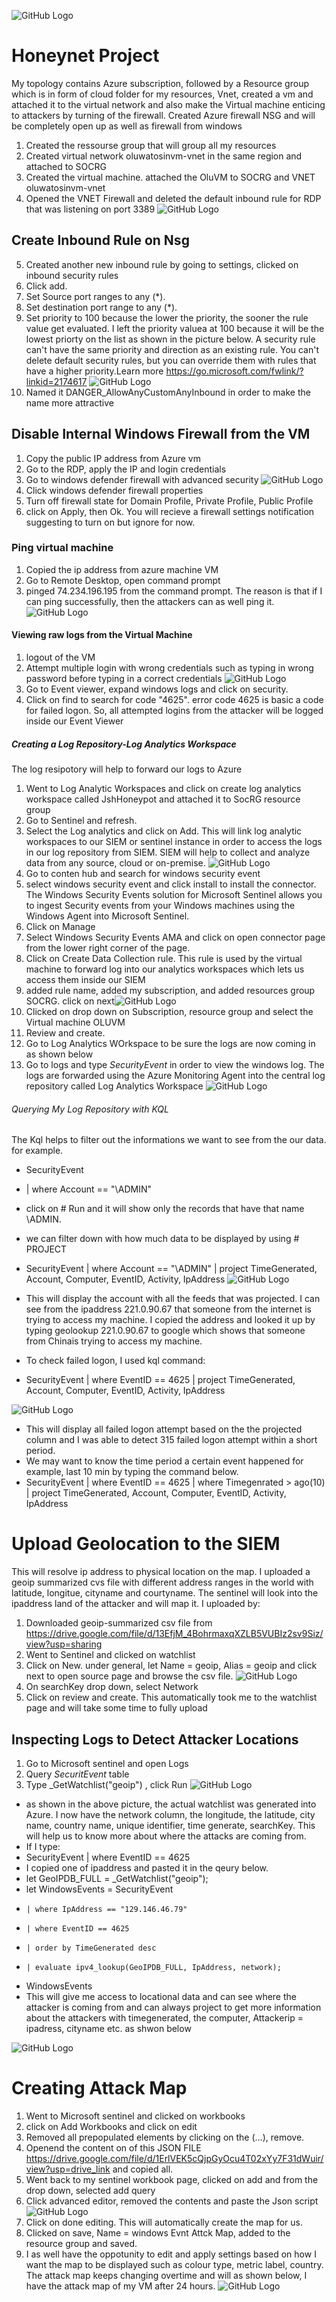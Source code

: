 ![GitHub Logo](https://media-hosting.imagekit.io//4c0ea0bc78524599/topology.png?Expires=1835646182&Key-Pair-Id=K2ZIVPTIP2VGHC&Signature=kgzd00L-Re8gscHJb9mr80EkKwMrlFeulpokq8feV0U54UhRXT5M8U-Bq6ET5J768Qr7XcWVdvkA3qQe-p~iYfE8FXXuxOag8Fb4p8E6Mw5DAiQCQ~7MNkNTPGQ9k1ixG4RAlzWTRrOuuu4fBtyKuxHvjnEYBGeqW9rg5N~3cPLLQqFeCCv58-gB8HOCLmwSVO3FUqhawZg5qs2aRQwAqvM-n1GhKvrTZ78neYvZwakUVNngEH9VODCc9kFs-zkYTNizIjnQywUArMXvpGgW6AjANY7Ou2Z5tJdZse-UJlui7eKEzmo~9JriVsRlCAbLx-i1FiLO2tPQWTY3uNSqTw__)
# Honeynet Project
My topology contains Azure subscription, followed by a Resource group which is in form of cloud  folder for my resources, Vnet, created a vm and attached it to the virtual network and also make the Virtual machine enticing to attackers by turning of the firewall. Created Azure firewall NSG and will be completely open up as well as firewall from windows
1. Created the ressourse group that will group all my resources
2. Created virtual network oluwatosinvm-vnet in the same region and attached to SOCRG
3. Created the virtual machine. attached the OluVM to SOCRG and VNET oluwatosinvm-vnet
4. Opened the VNET Firewall and deleted the default inbound rule for RDP that was listening on port 3389 ![GitHub Logo](https://media-hosting.imagekit.io//01a2891a15854259/remove.png?Expires=1835533577&Key-Pair-Id=K2ZIVPTIP2VGHC&Signature=f3Xik1LMNR7hlotRG3RbRdPkzul6u2-Sb4KX1hnlRF59-WhymOIJR2QofZ8u2pdcXdJxbYJp7UosMqBACBugeRBu4GJ~TPawFn6Mx2Ht-oEevXhT-k51NDEeuLpp~u1cirq-4QmhwZEkXFsOPrKzCLpiV2qOoNo59nd8zlf2glDM5J5K24yetqbBGaP80pCaJSwBbYEsepgYWrNlDORQ5kxOGrLbvIpYjp3VWyYYyY-AlzMzTChnKVir2UeMmA2KPq1lthhOJ5aY~-OkRT0r7g6NCEzHmLfQZo1jhT8d75guNHHS~SqcBbdD9WtL4Ol9v39p6X3YWiMPGGOvTvXFIQ__)

## Create Inbound Rule on Nsg
5. Created another new inbound rule by going to settings, clicked on inbound security rules
6. Click add.
7. Set Source port ranges to any (*).
8. Set destination port range to any (*).
9. Set priority to 100 because the lower the priority, the sooner the rule value get evaluated. I left the priority valuea at 100 because it will be the lowest priorty on the list as shown in the picture below. A security rule can't have the same priority and direction as an existing rule. You can't delete default security rules, but you can override them with rules that have a higher priority.Learn more https://go.microsoft.com/fwlink/?linkid=2174617 ![GitHub Logo](https://media-hosting.imagekit.io//80808ef7775348fe/nsg.png?Expires=1835534171&Key-Pair-Id=K2ZIVPTIP2VGHC&Signature=bQvRb-Q4LflFjmo3tfe7GQaevUjlAOyUQe60YJLVUw7TZSnmWzFvtUUNGqd5IcxVtgMSGWaT9lfVtoYjAOQv-YsZpFSZ7Kc~RoNeJ2KUVymFtSnzPp3k4LDVHyzeNDXNxc0tRYZD60IW1WPAb1yOYnjtoQaDGFxgJxyjUkIQ2VrksFTNXK8NpG6lq7oGcTqxBxcqudAfN810j2At3~a6Ce6dkRXtRN5SXeVyjdY9~QtSGS~ADJphdOGq5pPWmF6nmYTOZhJolfOpC5ErtcPJ5-Mw2BPYXp0~1cEGT~5H5IvJZvuZi4weRW6srEgSDm-AUnVK9oaR-tumr9aPWMTV~w__)
10. Named it DANGER_AllowAnyCustomAnyInbound in order to make the name more attractive

## Disable Internal Windows Firewall from the VM

1. Copy the public IP address from Azure vm
2. Go to the RDP, apply the IP and login credentials
3. Go to windows defender firewall with advanced security ![GitHub Logo](https://media-hosting.imagekit.io//e02e699ed644423c/firewall.png?Expires=1835547354&Key-Pair-Id=K2ZIVPTIP2VGHC&Signature=rJTC93CwiS950bT58~ToLKw5MFHxo3N-IPzMPt6YLg8HLW43GNGWz47Kf50JO3~dctyl2MjybSHk~bsworlCujH5sOI7KLdiQPqCr6tARZhKDOZQzhJpyt5~xjoqL6M6stniM61lFZoiAoLtMUUfrx7KDUkN8O34Qw61JmedpLx81fUNody3f5NSdmSVhIX852fnXSB9T0uydLWHVobiuIcx1cKC8Yj6mjtI1SIALa8ibjSukFqOdQTsHO8oEPXiZXkO-uqt3m9b11fbs~76uYLyJ9as0nfCX4PnekAtg5ejH79YhH6~NQzW7f90QljkfbGaufNb0-nwrJc795s~RA__)
4. Click windows defender firewall properties
5. Turn off firewall state for Domain Profile, Private Profile, Public Profile
6. click on Apply, then Ok. You will recieve a firewall settings notification suggesting to turn on but ignore for now.

### Ping virtual machine
1. Copied the ip address from azure machine VM
2. Go to Remote Desktop, open command prompt
3. pinged 74.234.196.195 from the command prompt. The reason is that if I can ping successfully, then the attackers can as well ping it. ![GitHub Logo](https://media-hosting.imagekit.io//5d83958fa5534b5b/ping.png?Expires=1835547999&Key-Pair-Id=K2ZIVPTIP2VGHC&Signature=AOnpTvVPzxrDzMyl-HyVWpoo43VyIjCA7m4qc8Q1EwnLdl95ijzOO4TxP9N3muE~iudylAhDCiG3jLzb3u1ZObaw2Z2mLaFSmQUjNlg0CagJRDn93oC7zA26QkvbPa0UJaWWoI3k~N9FJIdkIICEPc~vJuu3v2OJYvXRM1Q9WGIfoqWXA4CoQdi4hSyefIo3EP-NZ5w2cIz5V7~mlC~Kw9bW9jHgLXlhnEkx4hZ0B5pemICRPWJLRdVOBxJZCNRy8l1XUtFm4H7KEQn6S66PXOUSpZU8xgt~yO2EMq55bLm9MWNcstCCBkG9D-xN6xRkWVWlNY4-JZtv0grKzmCuXg__)

#### Viewing raw logs from the Virtual Machine
1. logout of the VM
2. Attempt multiple login with wrong credentials such as typing in wrong password before typing in a correct credentials ![GitHub Logo](https://media-hosting.imagekit.io//4ed17a0c8d314b0b/wrong%20attempt.png?Expires=1835549388&Key-Pair-Id=K2ZIVPTIP2VGHC&Signature=Fh7bzcbDN4QEnJKzzDc1YRGCuygxa~5V2Z7xrR4TEmVkUWMbAm7MXLS1BDjMv5OY579bcUGXOWYztwm~ba3bX7lYmxVn5S2Pi6gcChWAgxpCpLDVPCOBLCVTRyToKq2mnY3TwRBVsZcDyH-P3zdNPUeHxo5USpMx9YfaS1wN73Lvl1uu2J46wN8dXCcRbOkDi~uFhksZdDOIe-62Wj~MqFkDgartNyFLJHWWVia3Ax7BANd1yUKiq6N4-GTfvJwr6QGC--gTJMStcEqnD3~2zXV9VAPJcMIy0Nt5WhUKRKEqmaKKukbAkTLTV3ySFiVo0jijqU2z5~lR~3DlcR2-bg__)
3. Go to Event viewer, expand windows logs and click on security.
4. Click on find to search for code "4625". error code 4625 is basic a code for failed logon. So, all attempted logins from the attacker will be logged inside our Event Viewer

##### Creating a Log Repository-Log Analytics Workspace
The log resipotory will help to forward our logs to Azure
1. Went to Log Analytic Workspaces and click on create log analytics workspace called JshHoneypot and attached it to SocRG resource group
2. Go to Sentinel and refresh.
3. Select the Log analytics and click on Add. This will link log analytic workspaces to our SIEM or sentinel instance in order to access the logs in our log repository from SIEM. SIEM will help to collect and analyze data from any source, cloud or on-premise. ![GitHub Logo](https://media-hosting.imagekit.io//67f11e9d32044f0c/sentinel.png?Expires=1835553060&Key-Pair-Id=K2ZIVPTIP2VGHC&Signature=tQiUlA~MSB6JjQp8KNQdfHUAbLbVLQbvv03r9DdEPkog6Rz9d1aRp7wEPI01Vy3tfP7uTuxlTGN4QSoTv3SI8AoPdC2HcgL~xtkkhVSUABqSIo1HLvTD9gpIR04LoSH88ONnwQt5456~vPo5Ccfm2UWfPKCpP5TvZYAr-12E-hcMN8qwQ7R8oAawR5sSKkmnEfuNboKnzz~4XTQKtD4oNyLJcR1ozH3hggTI57CT6wed2Bzm4ZNard9Oq0scg6cCDyblZGcOaO1B~TqkLN7I0wbGrJAjoC~S-V76a84lkd0u9xLshHA8I2Z~jjwrQP193fWt~zrm4-J5Q8Z~keZCNg__)
4. Go to conten hub and search for windows security event
5. select windows security event and click install to install the connector. The Windows Security Events solution for Microsoft Sentinel allows you to ingest Security events from your Windows machines using the Windows Agent into Microsoft Sentinel.
6. Click on Manage
7. Select Windows Security Events AMA and click on open connector page from the lower right corner of the page.
8. Click on Create Data Collection rule. This rule is used by the virtual machine to forward log into our analytics workspaces which lets us access them inside our SIEM
9. added rule name, added my subscription, and added resources group SOCRG. click on next![GitHub Logo](https://media-hosting.imagekit.io//89ed7d87bd0b46c0/connector%20rule.png?Expires=1835556488&Key-Pair-Id=K2ZIVPTIP2VGHC&Signature=UJr~ZVKrIIqFpXnEyaeiH-JkdjsEa0seCZQ-zutscgIcdEs0Qu2g9kVZmZqzk3QkB7kDcsCvfAR9KBZSFCKZ3pYBAv1zAoL~qJdy1Ue7swlzVWbwu67NXI-9kkkl96eG5aIxSfoI-gpUCJUrg7aKdxfhqzgNvlCn5fG8V0mjy6TFZw2DJGjfL~cPQTRNzb0yLwFGkc5K89w2hrAsqHCabm2ffjLwQoBsvf3BRXR06VrOkrzfGyYeCi9i2SY7ceifCD8ddo~5Mb7iGzRmxCR87ZmgZGKJRtmESI2Ln8S-8MArtXqktn9Ya6Yi5YuxZGv3kpDcskoRKgS7JOYx7MuwxQ__)
10. Clicked on drop down on Subscription, resource group and select the Virtual machine OLUVM
11. Review and create.
12. Go to Log Analytics WOrkspace to be sure the logs are now coming in as shown below
13. Go to logs and type _SecurityEvent_ in order to view the windows log. The logs are forwarded using the Azure Monitoring Agent into the central log repository called Log Analytics Workspace  ![GitHub Logo](https://media-hosting.imagekit.io//c3c3e2efb0a843b7/sec%20event.png?Expires=1835587517&Key-Pair-Id=K2ZIVPTIP2VGHC&Signature=ZpOJX~rRKwCOga3frYGA~8hOVkyiLK00hI5Kfaln7-6qfyqknrBXkFjJkFB5of4h4d0IixvSW3mU2Uc~Cgwu1gavTNyNwjRLMtA59eda2nFDNt~lV1eOHdiTHAzx1Lqv~4McEFDOlmB3pA78~ecLWPcRogrQCDhxEF2CLQKv8YeDwp-F7zB9SA0n9y3cUGCgeQ8R4wH7jViLjVVmpHbAd4NLq7UKirPpL2Le4M3-XuRFy5MMck6PiYYCrhS1WJK0UL6KuOUb6u84XzZvUhXZrB8Yw5CWXibAN-r-cSJzFwtjtfcX7nG5IJyV3uQxEApWgm8S09xgRkONFZ804RMzpw__)

###### Querying My Log Repository with KQL
The Kql helps to filter out the informations we want to see from the our data. for example.
-  SecurityEvent
- | where Account == "\\ADMIN"
- click on # Run and it will show only the records that have that name \ADMIN.
- we can filter down with how much data to be displayed by using # PROJECT
- SecurityEvent
| where Account == "\\ADMIN"
| project TimeGenerated, Account, Computer, EventID, Activity, IpAddress
![GitHub Logo](https://media-hosting.imagekit.io//708ed038f6724e10/project.png?Expires=1835634393&Key-Pair-Id=K2ZIVPTIP2VGHC&Signature=jGBHaRoBHdg5G6H35LcDQ4Wvn9PYY1A~PbC3DEtl~06VoH5-3r~HeY85JpV1JE93CnzLHXSuSZezgextNl30YERt114ULuzWPXftFzM-FUZLSewak8TmtgcEKScZ7gw6gmpcProiGrPnWNPVDvUOvsTKQLSaj2TSpe7YLlYlBYI8trnyVRQbrX30Ynodrk0nAflfF1Ziog4kXwGHVfHbNN6x9Uybmwc41cAyoErbA5H2tGFfV5xlwQXR7OVZsqnZqSl0u4WgoRtKWvwWT4u~xZERmTInfo9V-0Ac3JXn8A6PZmzSQDgOWPAhfnr57CiCdQYcY6hrEIiQH6cIfS1lzw__)

- This will display the account with all the feeds that was projected. I can see from the ipaddress 221.0.90.67 that someone from the internet is trying to access my machine. I copied the address and looked it up by typing geolookup 221.0.90.67 to google which shows that someone from Chinais trying to access my machine.

- To check failed logon, I used kql command:
- SecurityEvent
| where EventID == 4625
| project TimeGenerated, Account, Computer, EventID, Activity, IpAddress

![GitHub Logo](https://media-hosting.imagekit.io//1b3ecfcf55664ef9/failed%20logo.png?Expires=1835634906&Key-Pair-Id=K2ZIVPTIP2VGHC&Signature=aFmjtr8xNMZFspwwpH~4rTYLLWhMjzT-rSyniPBxYfDz7M-esARKZLzl1DjjR3HauyW9GaOElyOGISMH2wZW-5lBglMX2l~g1zpxfjTOYmyEHthiQzeKo62MwjrhQ3g0W907QHfi10fSI4d~79gmALOakxWkM6dE55WvLICqxgvgYHJoe978PLUr54UYfl9Wa9UFn5HzgQpmCms0he5iB3oXT2Y4x~Gl55DToj9n4Ui0kQAUQpSG~Lsz4FUY3S5uI2BopL8FpmWxS6um697UZ1LyB7wY96IbWoGwVfYxwe5r0E6-ZM8mL8Tn9FgvI-5~fRz65eviRT4~jcLy41MlaQ__)
- This will display all failed logon attempt based on the the projected column and I was able to detect 315 failed logon attempt within a short period.
- We may want to know the time period a certain event happened for example, last 10 min by typing the command below.
- SecurityEvent
| where EventID == 4625
| where Timegenrated > ago(10)
| project TimeGenerated, Account, Computer, EventID, Activity, IpAddress

# Upload Geolocation to the SIEM
This will resolve ip address to physical location on the map. I uploaded  a geoip summarized cvs file with different address ranges in the world with latitude, longitue, cityname and courtyname. The sentinel will look into the ipaddress land of the attacker and will map it.
I uploaded by:
1. Downloaded geoip-summarized csv file from https://drive.google.com/file/d/13EfjM_4BohrmaxqXZLB5VUBIz2sv9Siz/view?usp=sharing
2. Went to Sentinel and clicked on watchlist
3. Click on New. under general, let Name = geoip, Alias = geoip and click next to open source page and browse the csv file. ![GitHub Logo](https://media-hosting.imagekit.io//24ccba8d4d9b4438/geoip.png?Expires=1835640069&Key-Pair-Id=K2ZIVPTIP2VGHC&Signature=tFagA4EfiZ7pyDvqmFRJ4FEljqRRviv8GEarX1dfUQIzbHpMuS5r5Nrj12PeOFja-ADmZJKIE1~jfpZtSCAMg63iVxegezWpJKwH7EcQny8qRgV4TJ2g~oTF2XKKO2EyMif6rYsVvEFeGFBb9pD-0OHeUJQ2feFNMan3uvflJdImXTXNuMh2UZTwppC7JA6K3hjcfYd1ltx8YT3N17exrY79kqywv9m7mAd7ZVxHVT3lj5kp~4onQCxo4QHh9pPJ7PXzyJ~c2Lel8nQzr5gRyyDuN2GOlnPYrBzi9Hz9DOpssrn~pA6OjREiUynQRImjPe4ltr1xLfNszKZLjQT1pg__)
4. On searchKey drop down, select Network
5. Click on review and create. This automatically took me to the watchlist page and will take some time to fully upload
   
## Inspecting Logs to Detect Attacker Locations
1. Go to Microsoft sentinel and open Logs
2. Query _SecuritEvent_ table
3. Type _GetWatchlist("geoip") , click Run ![GitHub Logo](https://media-hosting.imagekit.io//0be402f6d3994f29/geoip.png?Expires=1835642038&Key-Pair-Id=K2ZIVPTIP2VGHC&Signature=S3-DRMoXqZ~ne1wd0vZjSNUyTgTtooGGEnKur~DBqs436pK17DMbMOoUxSrFI586L~RccsSOdAER0cPpRVjd31MVl4pRqjDzW~GyGoWWZQ~PSksEE9d3r9d0Cflxn2Mp6Qwsv3PAxPeHxnq4EsaIyutglLuklHnBl7NE3OkMVxtG8tcFJ6DCu-UtIzkUk~1sk~N63l4Ygrrb24XeZpo5qkmkJWJF4d3xBHHP9l7IfBFBouee0naA~iaqEinvRPhjvIZTM5BqQoTBqaLEDl-MdLFLNrdtlZ8ybqjMfu2z4N0XiLZFUsQlJOOsJcxs7wye7yQDmnyfY4co1Ikgih43MA__)
- as shown in the above picture, the actual watchlist was generated into Azure. I now have the network column, the longitude, the latitude, city name, country name, unique identifier, time generate, searchKey. This will help us to know more about where the attacks are coming from.
- If I type:
-  SecurityEvent
| where EventID == 4625
- I copied one of ipaddress and pasted it in the qeury below.
- let GeoIPDB_FULL = _GetWatchlist("geoip");
- let WindowsEvents = SecurityEvent
-     | where IpAddress == "129.146.46.79"
-     | where EventID == 4625
-     | order by TimeGenerated desc
-     | evaluate ipv4_lookup(GeoIPDB_FULL, IpAddress, network);
- WindowsEvents
- This will give me access to locational data and can see where the attacker is coming from and can always project to get more information about the attackers with timegenerated, the computer, Attackerip = ipadress, cityname etc. as shwon below

 ![GitHub Logo](https://media-hosting.imagekit.io//bd97f703d555485f/attacker%20ip.png?Expires=1835644310&Key-Pair-Id=K2ZIVPTIP2VGHC&Signature=U9YfoHG-cfzVNg2GlPYUCPHXzcGL51rUziVml9FNv-SAQK9otq-2dzcmRON9Q2IW9Ew~I7LFrM6iXsAA3CiSIE4FJwqD71eZ0fXmvux510wXmfznxpunshYVoipJTB1oWxt2ZwT2k3w~BJYTAOS4lNvloh031VUlULaDII2Mj92-RzT9W08qilksohGDnShRczD5kGVfBCVJsmGCXn8otyL~n-fCS~41lrpaHs5Itv0KXuVzpwD-3HyVIku9MqslncN0pRsOf9mDjmENdsrB2FCkU3rh8JW03~FzLSdQjaMwJxuz5IfOzEbjbEe217Y0EgSO2gqfQufO78dnQLepNw__)

# Creating Attack Map
1. Went to Microsoft sentinel and clicked on workbooks
2. click on Add Workbooks and click on edit
3. Removed all prepopulated elements by clicking on the (...), remove.
4. Openend the content on of this JSON FILE https://drive.google.com/file/d/1ErlVEK5cQjpGyOcu4T02xYy7F31dWuir/view?usp=drive_link and copied all.
5. Went back to my sentinel workbook page, clicked on add and from the drop down, selected add query
6. Click advanced editor, removed the contents and paste the Json script ![GitHub Logo](https://media-hosting.imagekit.io//343e835c60874a0c/json.png?Expires=1835644854&Key-Pair-Id=K2ZIVPTIP2VGHC&Signature=ls7itK2D90dlcF8RKewGlDDqmyPnfc7klXSt~oVoffQK7zFsriCh6Opa7wMYVrzhGqGWB9hh6hT1TwFPGpeuVjz-D2EQIfwmw8FDVfyBwuBJzKAdWfVhF2ia8Hp0F9KhrhqwnBapWdDVos90my2Pvn4OXNDfLMucBHHASJA5g~g0KQ5aA26RrOLe2tqiaahqbZGmlyik7vwhDqDjBXytLxkRGXqmxjJ37K7~yezTxuup-tL4ITPsQQW4ABZK5oq~uWwFcEL7FTrvTLlKGRPICZMV27OSTwx0zYd3tcBoTcXvlp0yRpil4xeMNLr-rshsIFwkWIyL-mSt3rrW2pxMjw__)
7. Click on done editing. This will automatically create the map for us.
8. Clicked on save, Name = windows Evnt Attck Map, added to the resource group  and saved.
9. I as well have the oppotunity to edit and apply settings based on how I want the map to be displayed such as colour type, metric label, country. The attack map keeps changing overtime and will as shown below, I have the attack map of my VM after 24 hours. ![GitHub Logo](https://media-hosting.imagekit.io//394906a33324477b/attach%20map.png?Expires=1835646025&Key-Pair-Id=K2ZIVPTIP2VGHC&Signature=rvCTTtL~3NMz0W1Q2MESGfSqGi5O~~WW-W0fLaS9x5P35M0w1WYTH-saZIPmpcFXswitHmRdUsa~cN557ZLt78ApWbcdfjMt7WPqzOewrFUjxIyA5QcNK8hNSUazrAmWWVx2TJlK7BF1s-4vvFOZqTAb99NrZr6HzghxM8gXSRry1PaUf3VEzBZ6qHlcW9wNKp30GIepLuWY8zLVlMudauHgO8iqAnkbC8ns-relNkd1cMmgk3vJ92v67tDLNqqCA2Lmww4wWSxMjQ9Fq5rR4iBvZ-Jhbre3so6usanPkxfgsGsgx6PI06Zv9gDz2YntLUh48UqKcseu1Mb9JBanzg__)
